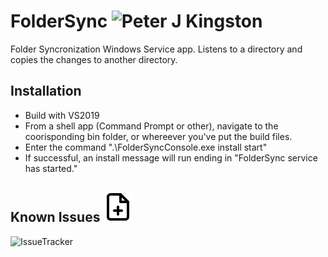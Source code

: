 # FolderSync ![Peter J Kingston](https://peterjkingston.com/favicon-32x32.png) 
Folder Syncronization Windows Service app. Listens to a directory and copies the changes to another directory.

## Installation
* Build with VS2019
* From a shell app (Command Prompt or other), navigate to the coorisponding bin folder, or whereever you've put the build files.
* Enter the command ".\FolderSyncConsole.exe install start"
* If successful, an install message will run ending in "FolderSync service has started."

## Known Issues ![Issues](https://github.com/peterjkingston/FolderSync/blob/master/.github/action-issueTracker/file-plus.svg)
![IssueTracker](https://github.com/peterjkingston/FolderSync/workflows/IssueTracker/badge.svg)

<?php include 'https://raw.githubusercontent.com/peterjkingston/FolderSync/master/Issues.md';  ?>
